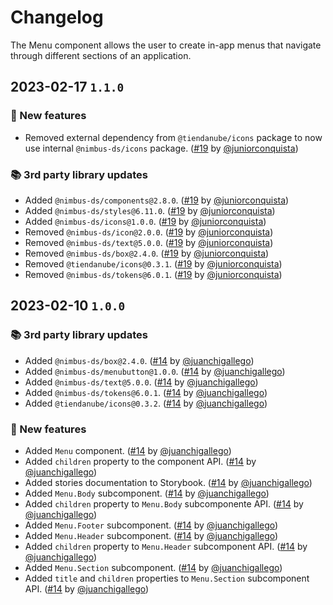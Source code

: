 # Changelog

The Menu component allows the user to create in-app menus that navigate through different sections of an application.

## 2023-02-17 `1.1.0`

### 🎉 New features

- Removed external dependency from `@tiendanube/icons` package to now use internal `@nimbus-ds/icons` package. ([#19](https://github.com/TiendaNube/nimbus-patterns/pull/19) by [@juniorconquista](https://github.com/juniorconquista))

### 📚 3rd party library updates

- Added `@nimbus-ds/components@2.8.0`. ([#19](https://github.com/TiendaNube/nimbus-patterns/pull/19) by [@juniorconquista](https://github.com/juniorconquista))
- Added `@nimbus-ds/styles@6.11.0`. ([#19](https://github.com/TiendaNube/nimbus-patterns/pull/19) by [@juniorconquista](https://github.com/juniorconquista))
- Added `@nimbus-ds/icons@1.0.0`. ([#19](https://github.com/TiendaNube/nimbus-patterns/pull/19) by [@juniorconquista](https://github.com/juniorconquista))
- Removed `@nimbus-ds/icon@2.0.0`. ([#19](https://github.com/TiendaNube/nimbus-patterns/pull/19) by [@juniorconquista](https://github.com/juniorconquista))
- Removed `@nimbus-ds/text@5.0.0`. ([#19](https://github.com/TiendaNube/nimbus-patterns/pull/19) by [@juniorconquista](https://github.com/juniorconquista))
- Removed `@nimbus-ds/box@2.4.0`. ([#19](https://github.com/TiendaNube/nimbus-patterns/pull/19) by [@juniorconquista](https://github.com/juniorconquista))
- Removed `@tiendanube/icons@0.3.1`. ([#19](https://github.com/TiendaNube/nimbus-patterns/pull/19) by [@juniorconquista](https://github.com/juniorconquista))
- Removed `@nimbus-ds/tokens@6.0.1`. ([#19](https://github.com/TiendaNube/nimbus-patterns/pull/19) by [@juniorconquista](https://github.com/juniorconquista))

## 2023-02-10 `1.0.0`

### 📚 3rd party library updates

- Added `@nimbus-ds/box@2.4.0`. ([#14](https://github.com/TiendaNube/nimbus-patterns/pull/14) by [@juanchigallego](https://github.com/juanchigallego))
- Added `@nimbus-ds/menubutton@1.0.0`. ([#14](https://github.com/TiendaNube/nimbus-patterns/pull/14) by [@juanchigallego](https://github.com/juanchigallego))
- Added `@nimbus-ds/text@5.0.0`. ([#14](https://github.com/TiendaNube/nimbus-patterns/pull/14) by [@juanchigallego](https://github.com/juanchigallego))
- Added `@nimbus-ds/tokens@6.0.1`. ([#14](https://github.com/TiendaNube/nimbus-patterns/pull/14) by [@juanchigallego](https://github.com/juanchigallego))
- Added `@tiendanube/icons@0.3.2`. ([#14](https://github.com/TiendaNube/nimbus-patterns/pull/14) by [@juanchigallego](https://github.com/juanchigallego))

### 🎉 New features

- Added `Menu` component. ([#14](https://github.com/TiendaNube/nimbus-patterns/pull/14) by [@juanchigallego](https://github.com/juanchigallego))
- Added `children` property to the component API. ([#14](https://github.com/TiendaNube/nimbus-patterns/pull/14) by [@juanchigallego](https://github.com/juanchigallego))
- Added stories documentation to Storybook. ([#14](https://github.com/TiendaNube/nimbus-patterns/pull/14) by [@juanchigallego](https://github.com/juanchigallego))
- Added `Menu.Body` subcomponent. ([#14](https://github.com/TiendaNube/nimbus-patterns/pull/14) by [@juanchigallego](https://github.com/juanchigallego))
- Added `children` property to `Menu.Body` subcomponente API. ([#14](https://github.com/TiendaNube/nimbus-patterns/pull/14) by [@juanchigallego](https://github.com/juanchigallego))
- Added `Menu.Footer` subcomponent. ([#14](https://github.com/TiendaNube/nimbus-patterns/pull/14) by [@juanchigallego](https://github.com/juanchigallego))
- Added `Menu.Header` subcomponent. ([#14](https://github.com/TiendaNube/nimbus-patterns/pull/14) by [@juanchigallego](https://github.com/juanchigallego))
- Added `children` property to `Menu.Header` subcomponent API. ([#14](https://github.com/TiendaNube/nimbus-patterns/pull/14) by [@juanchigallego](https://github.com/juanchigallego))
- Added `Menu.Section` subcomponent. ([#14](https://github.com/TiendaNube/nimbus-patterns/pull/14) by [@juanchigallego](https://github.com/juanchigallego))
- Added `title` and `children` properties to `Menu.Section` subcomponent API. ([#14](https://github.com/TiendaNube/nimbus-patterns/pull/14) by [@juanchigallego](https://github.com/juanchigallego))
